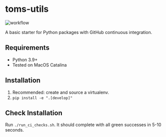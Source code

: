 # toms-utils

![workflow](https://github.com/tomsilver/toms-utils/actions/workflows/ci.yml/badge.svg)

A basic starter for Python packages with GitHub continuous integration.

## Requirements

- Python 3.9+
- Tested on MacOS Catalina

## Installation

1. Recommended: create and source a virtualenv.
2. `pip install -e ".[develop]"`

## Check Installation

Run `./run_ci_checks.sh`. It should complete with all green successes in 5-10 seconds.
